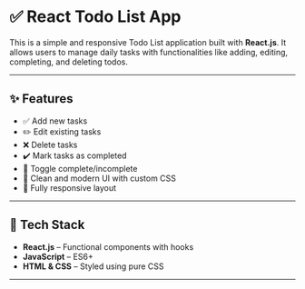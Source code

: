 # ✅ React Todo List App

This is a simple and responsive Todo List application built with **React.js**. It allows users to manage daily tasks with functionalities like adding, editing, completing, and deleting todos.

---

## ✨ Features

- ✅ Add new tasks
- ✏️ Edit existing tasks
- ❌ Delete tasks
- ✔️ Mark tasks as completed
- 🔁 Toggle complete/incomplete
- 🎨 Clean and modern UI with custom CSS
- 📱 Fully responsive layout

---

## 🧠 Tech Stack

- **React.js** – Functional components with hooks
- **JavaScript** – ES6+
- **HTML & CSS** – Styled using pure CSS
---

